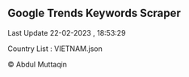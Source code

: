 

## Google Trends Keywords Scraper 
 
Last Update 22-02-2023 , 18:53:29

Country List :
VIETNAM.json



© Abdul Muttaqin 
